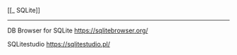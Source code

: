 [[_ SQLite]]


---

DB Browser for SQLite
https://sqlitebrowser.org/

SQLitestudio
https://sqlitestudio.pl/








